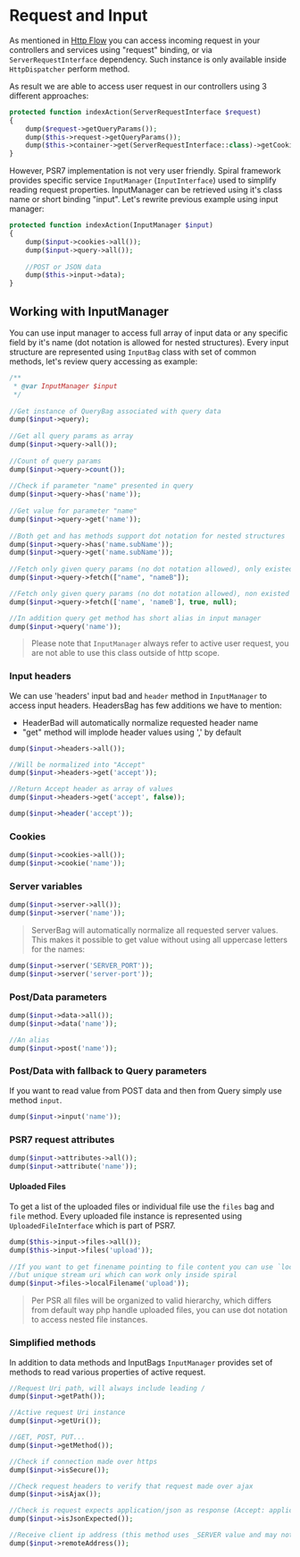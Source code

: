 # Request and Input
As mentioned in [Http Flow](/http/flow.md) you can access incoming request in your controllers and services using "request" binding, or via `ServerRequestInterface` dependency. Such instance is only available inside `HttpDispatcher` perform method.

As result we are able to access user request in our controllers using 3 different approaches:

```php
protected function indexAction(ServerRequestInterface $request)
{
    dump($request->getQueryParams());
    dump($this->request->getQueryParams());
    dump($this->container->get(ServerRequestInterface::class)->getCookieParams());
}
```

However, PSR7 implementation is not very user friendly. Spiral framework provides specific service `InputManager` (`InputInterface`) used to simplify reading request properties. 
InputManager can be retrieved using it's class name or short binding "input". Let's rewrite previous example using input manager:

```php
protected function indexAction(InputManager $input)
{
    dump($input->cookies->all());
    dump($input->query->all());
    
    //POST or JSON data
    dump($this->input->data);
}
```

## Working with InputManager
You can use input manager to access full array of input data or any specific field by it's name (dot notation is allowed for nested structures). 
Every input structure are represented using `InputBag` class with set of common methods, let's review query accessing as example:

```php
/**
 * @var InputManager $input
 */
 
//Get instance of QueryBag associated with query data
dump($input->query);
 
//Get all query params as array
dump($input->query->all());
 
//Count of query params
dump($input->query->count());
 
//Check if parameter "name" presented in query
dump($input->query->has('name'));
 
//Get value for parameter "name"
dump($input->query->get('name'));
 
//Both get and has methods support dot notation for nested structures
dump($input->query->has('name.subName'));
dump($input->query->get('name.subName'));
 
//Fetch only given query params (no dot notation allowed), only existed records will be returned
dump($input->query->fetch(["name", "nameB"]);

//Fetch only given query params (no dot notation allowed), non existed records will be filled with `null`
dump($input->query->fetch(['name', 'nameB'], true, null);

//In addition query get method has short alias in input manager
dump($input->query('name'));
```

> Please note that `InputManager` always refer to active user request, you are not able to use this class outside of http scope.

### Input headers
We can use 'headers' input bad and `header` method in `InputManager` to access input headers. HeadersBag has few additions we have to mention:
* HeaderBad will automatically normalize requested header name
* "get" method will implode header values using ',' by default

```php
dump($input->headers->all());

//Will be normalized into "Accept"
dump($input->headers->get('accept')); 

//Return Accept header as array of values
dump($input->headers->get('accept', false));

dump($input->header('accept'));
```

### Cookies
```php
dump($input->cookies->all());
dump($input->cookie('name'));
```

### Server variables
```php
dump($input->server->all());
dump($input->server('name'));
```

> ServerBag will automatically normalize all requested server values. This makes it possible to get value without using all uppercase letters for the names: 

```php
dump($input->server('SERVER_PORT'));
dump($input->server('server-port'));
```

### Post/Data parameters
```php
dump($input->data->all());
dump($input->data('name'));

//An alias
dump($input->post('name'));
```

### Post/Data with fallback to Query parameters
If you want to read value from POST data and then from Query simply use method `input`.

```php
dump($input->input('name'));
```

### PSR7 request attributes
```php
dump($input->attributes->all());
dump($input->attribute('name'));
```

#### Uploaded Files
To get a list of the uploaded files or individual file use the `files` bag and `file` method. Every uploaded file instance is represented
using `UploadedFileInterface` which is part of PSR7.

```php
dump($this->input->files->all());
dump($this->input->files('upload'));
	
//If you want to get finename pointing to file content you can use `localFilename` method, attention, this is not local filename
//but unique stream uri which can work only inside spiral
dump($input->files->localFilename('upload'));
```

> Per PSR all files will be organized to valid hierarchy, which differs from default way php handle uploaded files, you can use dot notation to access nested file instances.

### Simplified methods
In addition to data methods and InputBags `InputManager` provides set of methods to read various properties of active request.

```php
//Request Uri path, will always include leading /
dump($input->getPath());

//Active request Uri instance
dump($input->getUri());

//GET, POST, PUT...
dump($input->getMethod());

//Check if connection made over https
dump($input->isSecure());

//Check request headers to verify that request made over ajax
dump($input->isAjax());

//Check is request expects application/json as response (Accept: application/json)
dump($input->isJsonExpected());

//Receive client ip address (this method uses _SERVER value and may not be correct in some cases).
dump($input->remoteAddress());
```
